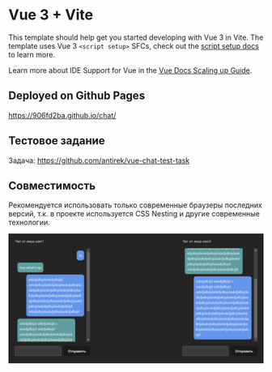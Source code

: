 # Vue 3 + Vite

This template should help get you started developing with Vue 3 in Vite. The template uses Vue 3 `<script setup>` SFCs, check out the [script setup docs](https://v3.vuejs.org/api/sfc-script-setup.html#sfc-script-setup) to learn more.

Learn more about IDE Support for Vue in the [Vue Docs Scaling up Guide](https://vuejs.org/guide/scaling-up/tooling.html#ide-support).

## Deployed on Github Pages
https://906fd2ba.github.io/chat/

## Тестовое задание
Задача: https://github.com/antirek/vue-chat-test-task

## Совместимость
Рекомендуется использовать только современные браузеры последних версий, т.к. в проекте используется CSS Nesting и другие современные технологии.

![preview](/docs/images/chat.png)
